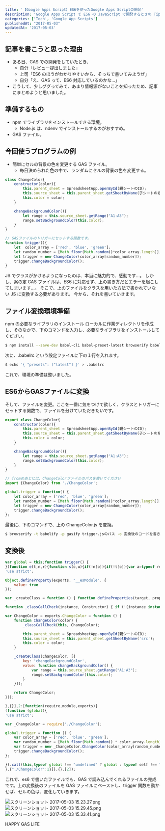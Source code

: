 ```yaml
---
title: '【Google Apps Script】ES6を使ったGoogle Apps Scriptの開発'
description: 'Google Apps Script で ES6 の JavaScript で開発するときの Tips です。'
categories: ['Tech', 'Google App Scripts']
publishedAt: "2017-05-03"
updatedAt: '2017-05-03'
---
```


## 記事を書こうと思った理由

  - ある日、GAS での開発をしていたとき、
    - 自分「レビュー提出しました」
    - 上司「ES6 のほうがわかりやすいから、そっちで書いてみようぜ」
    - 自分「え、GAS って、ES6 対応しているのかな...」
  - こうして、少しググってみて、あまり情報源がないことを知ったため、記事にまとめようと思いました。

## 準備するもの

  - npm でライブラリをインストールできる環境。
    - Node.js は、ndenv でインストールするのがおすすめ。
  - GAS ファイル。

## 今回使うプログラムの例

  - 簡単にセルの背景の色を変更する GAS ファイル。
    - 毎日決められた色の中で、ランダムにセルの背景の色を変更する。

```js [ChangeColor.js]:
class ChangeColor{
    constructor(color){
        this.parent_sheet = SpreadsheetApp.openById(親シートのID);
        this.source_sheet = this.parent_sheet.getSheetByName(子シートの名前);
        this.color = color;
    }

    changeBackgroundColor(){
        let range = this.source_sheet.getRange("A1:A3");
        range.setBackgroundColor(this.color);
    }
}

// GASファイルのトリガーにセットする関数です。
function trigger(){
    let  color_array = ['red', 'blue', 'green'];
    let random_number = [Math.floor(Math.random()*color_array.length)];
    let trigger = new ChangeColor(color_array[random_number]);
    trigger.changeBackgroundColor();
}
```

JS でクラスがかけるようになったのは、本当に魅力的で、感動です...。
しかし、案の定 GAS ファイルは、ES6 に対応せず、上の書き方だとエラーを起こしてしまいます...。
そこで、上のファイルをクラスを用いた方法で書かれていない JS に変換する必要があります。
今から、それを書いていきます。

## ファイル変換環境準備

npm の必要なライブラリのインストール
ローカルに作業ディレクトリを作成し、そのなかで、下のコマンドを入力し、必要なライブラリをインストールしてください。

```bash
$ npm install --save-dev babel-cli babel-preset-latest browserify babelify gasify
```

次に、.babelrc という設定ファイルに下の１行を入れます。

```bash
$ echo '{ "presets": ["latest"] }' > .babelrc
```

これで、環境の準備は整いました。

## ES6からGASファイルに変換

そして、ファイルを変更。ここを一番に気をつけて欲しく、クラスとトリガーにセットする関数で、ファイルを分けていただきたいです。

```js [ChangeColor.js]
export class ChangeColor{
    constructor(color){
        this.parent_sheet = SpreadsheetApp.openById(親シートのID);
        this.source_sheet = this.parent_sheet.getSheetByName(子シートの名前);
        this.color = color;
    }

    changeBackgroundColor(){
        let range = this.source_sheet.getRange("A1:A3");
        range.setBackgroundColor(this.color);
    }
}
```

```js [trigger.js]
// fromのあとには、ChangeColorファイルのパスを書いてください
import {ChangeColor} from './ChangeColor';

global.trigger = function() {
    let color_array = ['red', 'blue', 'green'];
    let random_number = [Math.floor(Math.random()*color_array.length)];
    let trigger = new ChangeColor(color_array[random_number]);
    trigger.changeBackgroundColor();
};

```

最後に、下のコマンドで、上の ChangeColor.js を変換。

```bash
$ browserify -t babelify -p gasify trigger.jsのパス -o 変換後のコードを書き込むファイルへのパス
```

## 変換後

```js [trigger.js]
var global = this;function trigger() {
}(function e(t,n,r){function s(o,u){if(!n[o]){if(!t[o]){var a=typeof require=="function"&&require;if(!u&&a)return a(o,!0);if(i)return i(o,!0);var f=new Error("Cannot find module '"+o+"'");throw f.code="MODULE_NOT_FOUND",f}var l=n[o]={exports:{}};t[o][0].call(l.exports,function(e){var n=t[o][1][e];return s(n?n:e)},l,l.exports,e,t,n,r)}return n[o].exports}var i=typeof require=="function"&&require;for(var o=0;o<r.length;o++)s(r[o]);return s})({1:[function(require,module,exports){
'use strict';

Object.defineProperty(exports, "__esModule", {
    value: true
});

var _createClass = function () { function defineProperties(target, props) { for (var i = 0; i < props.length; i++) { var descriptor = props[i]; descriptor.enumerable = descriptor.enumerable || false; descriptor.configurable = true; if ("value" in descriptor) descriptor.writable = true; Object.defineProperty(target, descriptor.key, descriptor); } } return function (Constructor, protoProps, staticProps) { if (protoProps) defineProperties(Constructor.prototype, protoProps); if (staticProps) defineProperties(Constructor, staticProps); return Constructor; }; }();

function _classCallCheck(instance, Constructor) { if (!(instance instanceof Constructor)) { throw new TypeError("Cannot call a class as a function"); } }

var ChangeColor = exports.ChangeColor = function () {
    function ChangeColor(color) {
        _classCallCheck(this, ChangeColor);

        this.parent_sheet = SpreadsheetApp.openById(親シートのID);
        this.source_sheet = this.parent_sheet.getSheetByName('src');
        this.color = color;
    }

    _createClass(ChangeColor, [{
        key: 'changeBackgroundColor',
        value: function changeBackgroundColor() {
            var range = this.source_sheet.getRange("A1:A3");
            range.setBackgroundColor(this.color);
        }
    }]);

    return ChangeColor;
}();

},{}],2:[function(require,module,exports){
(function (global){
'use strict';

var _ChangeColor = require('./ChangeColor');

global.trigger = function () {
    var color_array = ['red', 'blue', 'green'];
    var random_number = [Math.floor(Math.random() * color_array.length)];
    var trigger = new _ChangeColor.ChangeColor(color_array[random_number]);
    trigger.changeBackgroundColor();
};

}).call(this,typeof global !== "undefined" ? global : typeof self !== "undefined" ? self : typeof window !== "undefined" ? window : {})
},{"./ChangeColor":1}]},{},[2]);
```

これで、es6 で書いたファイルでも、GAS で読み込んでくれるファイルの完成です。上の変換後のファイルを GAS ファイルにペーストし、trigger 関数を動かせば、セルの色は、変化していきます。

![スクリーンショット 2017-05-03 15.23.27.png](https://qiita-image-store.s3.amazonaws.com/0/152032/7a0bcbe2-d882-db46-a718-a5302c8e88c1.png)![スクリーンショット 2017-05-03 15.29.45.png](https://qiita-image-store.s3.amazonaws.com/0/152032/49f60241-c98b-07ff-9f74-18c49955d055.png)
![スクリーンショット 2017-05-03 15.33.41.png](https://qiita-image-store.s3.amazonaws.com/0/152032/c5dbeeb6-7746-d827-dee7-83fe9e42d6d8.png)

HAPPY GAS LIFE
